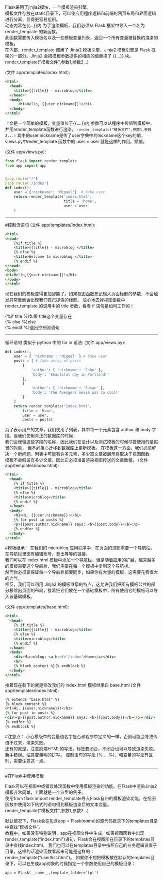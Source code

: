 Flask采用了jinjia2模块，一个模板渲染引擎。   
模板文件存放在static目录下，可以使应用程序逻辑和前端的网页布局和界面逻辑进行分离，显得更容易组织。  
动态内容在{{...}}内,为了渲染模板，我们必须从 Flask 框架中导入一个名为 render_template 的新函数。  
此函数需要传入模板名以及一些模板变量列表，返回一个所有变量被替换的渲染的模板。  
在内部，render_template 调用了 Jinja2 模板引擎，Jinja2 模板引擎是 Flask 框架的一部分。Jinja2 会把模板参数提供的相应的值替换了 {{...}} 块。  
render_template("模板文件",参数1,参数2...)

(文件 app/templates/index.html):
```html
<html>
  <head>
    <title>{{title}} - microblog</title>
  </head>
  <body>
      <h1>Hello, {{user.nickname}}!</h1>
  </body>
</html>
```
上文是一个简单的模板，变量值位于{{....}}内,参数可以从程序中传值到模板中。并用render_template函数进行渲染。
`render_template("模板文件",参数1,参数2...)`
其中的user.nickname是传了user字典中的nickname这个key的值，views.py中reder_template 函数中的 user = user 就是这样的作用。赋值。

(文件 app/views.py):
```python
from flask import render_template
from app import app


@app.route("/")
@app.route('/index')
def index():
    user = {'nickname': 'Miguel'}  # fake user
    return render_template('index.html',
                           title = 'home',
                           user = user
    )
```

---

#控制流语句
(文件 app/templates/index.html):
```html
<html>
<head>
    {%if title %}
    <title>{{title}} - microblog </title>
    {% else %}
    <title>Welcome to microblog </title>
    {% endif %}
</head>
<body>
<h1>Hello,{{user.nickname}}!</h1>
</body>
</html>
```


现在我们的模板变得更加智能了。如果视图函数忘记输入页面标题的参数，不会触发异常反而会出现我们自己提供的标题。
放心地去掉视图函数中 render_template 的调用中的 title 参数，看看 if 语句是如何工作的！

{%if title %}如果 title这个变量存在  
{% else %}else  
{% endif %}退出控制流语句

---
循环语句
类似于 python 中的 for in 语法:
(文件 app/views.py):
```python
def index():
    user = { 'nickname': 'Miguel' } # fake user
    posts = [ # fake array of posts
        {
            'author': { 'nickname': 'John' },
            'body': 'Beautiful day in Portland!'
        },
        {
            'author': { 'nickname': 'Susan' },
            'body': 'The Avengers movie was so cool!'
        }
    ]
    return render_template("index.html",
        title = 'Home',
        user = user,
        posts = posts)
```
为了表示用户的文章，我们使用了列表，其中每一个元素包含 author 和 body 字段。当我们使用真正的数据库的时候，  
我们会保留这些字段的名称，因此我们在设计以及测试模板的时候尽管使用的是假冒的对象， 但不必担心迁移到数据库上更新模板。
在模板这一方面，我们必须解决一个新问题。列表中可能有许多元素，多少篇文章被展示将取决于视图函数  
模板不会假设有多少文章，因此它必须准备渲染视图传送的文章数量。
(文件 app/templates/index.html):
```html
<html>
  <head>
    {% if title %}
    <title>{{title}} - microblog</title>
    {% else %}
    <title>microblog</title>
    {% endif %}
  </head>
  <body>
    <h1>Hi, {{user.nickname}}!</h1>
    {% for post in posts %}
    <p>{{post.author.nickname}} says: <b>{{post.body}}</b></p>
    {% endfor %}
  </body>
</html>
```

#模板继承：
在我们的 microblog 应用程序中，在页面的顶部需要一个导航栏。在导航栏里面有编辑账号，登出等等的链接。  
我们可以在 index.html 模板中添加一个导航栏，但是随着应用的扩展，越来越多的模板需要这个导航栏，我们需要在每一个模板中复制这个导航栏。  
然而你必须要保证每一个导航栏都要同步，如果你有大量的模板，这需要花费很大的力气。  
相反，我们可以利用 Jinja2 的模板继承的特点，这允许我们把所有模板公共的部分移除出页面的布局，接着把它们放在一个基础模板中，所有使用它的模板可以导入该基础模板。


(文件 app/templates/base.html):
```html
<html>
  <head>
    {% if title %}
    <title>{{title}} - microblog</title>
    {% else %}
    <title>microblog</title>
    {% endif %}
  </head>
  <body>
    <div>Microblog: <a href="/index">Home</a></div>
    <hr>
    {% block content %}{% endblock %}
  </body>
</html>
```

接着现在剩下的就是修改我们的 index.html 模板继承自 base.html
(文件 app/templates/index.html):

```html
{% extends "base.html" %}
{% block content %}
<h1>Hi, {{user.nickname}}!</h1>
{% for post in posts %}
<div><p>{{post.author.nickname}} says: <b>{{post.body}}</b></p></div>
{% endfor %}
{% endblock %}
```


#注意点：
小心模版中的变量值名字是否和程序中定义的一样，否则可能会导致传值不过来，渲染失败。  
还有的就是，注意前端HTML的写法。标签要闭合，不闭合也可以导致渲染失败。
新手错误。注意变量明的拼写。
控制语句的写法 {%.....%}，和变量的写法有区别，需要注意这一点。

---

#在Flask中使用模板

Flask可以在视图中或错误处理函数中使用模板渲染的功能。在Flask中渲染Jinja2模板非常简单，上面就是一个典型的例子。  
使用from flask import render_template导入Flask自带的模板渲染功能，在视图函数中使用如下格式的语句得到模板渲染后的文本变量。  
render_template("模板文件",参数1,参数2...)

默认情况下，Flask会在包含app = Flask(_name_)的源代码目录下的templates目录中查找“模板文件”。  
教程中，如果没有特别说明，app在视图文件中生成，如果视图函数中出现render_template(“index.html”)语句，Flask会在视图所在目录下的templates目录中查找index.html。
我们也可以在templates目录中按照自己的业务逻辑设置子目录，这样的话渲染函数看起来可能是这样的：render_template(“user/list.html”)。
如果你不想把模板放在默认的templates目录下，可以在生成app对象的时候指定一个参数使用自己的模板目录：

`app = Flask(__name__,template_folder='tpl')`